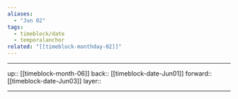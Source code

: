 ```yaml
---
aliases:
  - "Jun 02"
tags:
  - timeblock/date
  - temporalanchor
related: "[[timeblock-monthday-02]]"
---
```




***

up:: [[timeblock-month-06]]
back:: [[timeblock-date-Jun01]]
forward:: [[timeblock-date-Jun03]]
layer:: 

***
